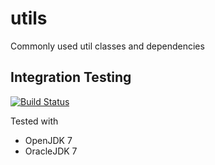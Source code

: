 utils
=====

Commonly used util classes and dependencies

Integration Testing
-------------------

[![Build Status](https://travis-ci.org/dontdrinkandroot/utils.java.svg?branch=master)](https://travis-ci.org/dontdrinkandroot/utils.java)

Tested with
* OpenJDK 7
* OracleJDK 7